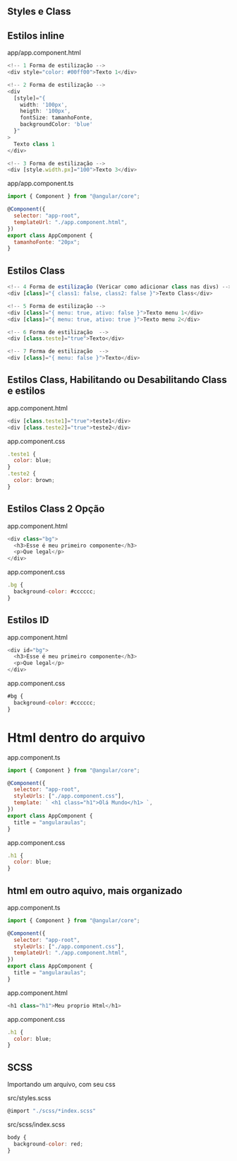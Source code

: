 ## Styles e Class

## Estilos inline

app/app.component.html

```js
<!-- 1 Forma de estilização -->
<div style="color: #00ff00">Texto 1</div>

<!-- 2 Forma de estilização -->
<div
  [style]="{
    width: '100px',
    heigth: '100px',
    fontSize: tamanhoFonte,
    backgroundColor: 'blue'
  }"
>
  Texto class 1
</div>

<!-- 3 Forma de estilização -->
<div [style.width.px]="100">Texto 3</div>
```

app/app.component.ts

```js
import { Component } from "@angular/core";

@Component({
  selector: "app-root",
  templateUrl: "./app.component.html",
})
export class AppComponent {
  tamanhoFonte: "20px";
}
```

## Estilos Class

```js
<!-- 4 Forma de estilização (Vericar como adicionar class nas divs) -->
<div [class]="{ class1: false, class2: false }">Texto Class</div>

<!-- 5 Forma de estilização -->
<div [class]="{ menu: true, ativo: false }">Texto menu 1</div>
<div [class]="{ menu: true, ativo: true }">Texto menu 2</div>

<!-- 6 Forma de estilização  -->
<div [class.teste]="true">Texto</div>

<!-- 7 Forma de estilização  -->
<div [class]="{ menu: false }">Texto</div>
```

## Estilos Class, Habilitando ou Desabilitando Class e estilos

app.component.html

```js
<div [class.teste1]="true">teste1</div>
<div [class.teste2]="true">teste2</div>
```

app.component.css

```js
.teste1 {
  color: blue;
}
.teste2 {
  color: brown;
}
```

## Estilos Class 2 Opção

app.component.html

```js
<div class="bg">
  <h3>Esse é meu primeiro componente</h3>
  <p>Que legal</p>
</div>
```

app.component.css

```js
.bg {
  background-color: #cccccc;
}
```

## Estilos ID

app.component.html

```js
<div id="bg">
  <h3>Esse é meu primeiro componente</h3>
  <p>Que legal</p>
</div>
```

app.component.css

```js
#bg {
  background-color: #cccccc;
}
```

# Html dentro do arquivo

app.component.ts

```js
import { Component } from "@angular/core";

@Component({
  selector: "app-root",
  styleUrls: ["./app.component.css"],
  template: ` <h1 class="h1">Olá Mundo</h1> `,
})
export class AppComponent {
  title = "angularaulas";
}
```

app.component.css

```js
.h1 {
  color: blue;
}
```

## html em outro aquivo, mais organizado

app.component.ts

```js
import { Component } from "@angular/core";

@Component({
  selector: "app-root",
  styleUrls: ["./app.component.css"],
  templateUrl: "./app.component.html",
})
export class AppComponent {
  title = "angularaulas";
}
```

app.component.html

```js
<h1 class="h1">Meu proprio Html</h1>
```

app.component.css

```js
.h1 {
  color: blue;
}
```

## SCSS

Importando um arquivo, com seu css

src/styles.scss

```js
@import "./scss/*index.scss"
```

src/scss/index.scss

```js
body {
  background-color: red;
}
```

